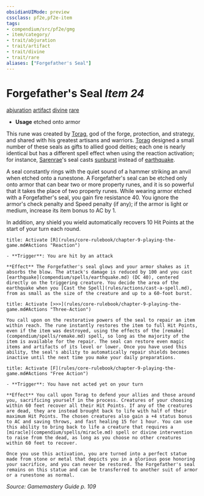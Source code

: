 ```yaml
---
obsidianUIMode: preview
cssclass: pf2e,pf2e-item
tags:
- compendium/src/pf2e/gmg
- item/category/
- trait/abjuration
- trait/artifact
- trait/divine
- trait/rare
aliases: ["Forgefather's Seal"]
---
```

# Forgefather's Seal *Item 24*  
[abjuration](rules/traits/abjuration.md "Abjuration School Trait")  [artifact](rules/traits/artifact-gmg.md "Artifact Item Trait")  [divine](rules/traits/divine.md "Divine Tradition Trait")  [rare](rules/traits/rare.md "Rare Rarity Trait")  

- **Usage** etched onto armor

This rune was created by [Torag](compendium/setting/deities/torag.md), god of the forge, protection, and strategy, and shared with his greatest artisans and warriors. [Torag](compendium/setting/deities/torag.md) designed a small number of these seals as gifts to allied good deities; each one is nearly identical but has a different spell effect when using the reaction activation; for instance, [Sarenrae](compendium/setting/deities/sarenrae.md)'s seal casts [sunburst](compendium/spells/sunburst.md) instead of [earthquake](compendium/spells/earthquake.md).

A seal constantly rings with the quiet sound of a hammer striking an anvil when etched onto a runestone. A Forgefather's seal can be etched only onto armor that can bear two or more property runes, and it is so powerful that it takes the place of two property runes. While wearing armor etched with a Forgefather's seal, you gain fire resistance 40. You ignore the armor's check penalty and Speed penalty (if any); if the armor is light or medium, increase its item bonus to AC by 1.

In addition, any shield you wield automatically recovers 10 Hit Points at the start of your turn each round.

```ad-embed-ability
title: Activate [R](rules/core-rulebook/chapter-9-playing-the-game.md#Actions "Reaction")

- **Trigger**: You are hit by an attack

**Effect** The Forgefather's seal glows and your armor shakes as it absorbs the blow. The attack's damage is reduced by 100 and you cast [earthquake](compendium/spells/earthquake.md) (DC 40), centered directly on the triggering creature. You decide the area of the earthquake when you [Cast the Spell](rules/actions/cast-a-spell.md), from as small as the size of the creature and up to a 60-foot burst.
```

```ad-embed-ability
title: Activate [>>>](rules/core-rulebook/chapter-9-playing-the-game.md#Actions "Three-Action")

You call upon on the restorative powers of the seal to repair an item within reach. The rune instantly restores the item to full Hit Points, even if the item was destroyed, using the effects of the [remake](compendium/spells/remake.md) spell, so long as the majority of the item is available for the repair. The seal can restore even magic items and artifacts of its level or lower. Once you have used this ability, the seal's ability to automatically repair shields becomes inactive until the next time you make your daily preparations.
```

```ad-embed-ability
title: Activate [F](rules/core-rulebook/chapter-9-playing-the-game.md#Actions "Free Action")

- **Trigger**: You have not acted yet on your turn

**Effect** You call upon Torag to defend your allies and those around you, sacrificing yourself in the process. Creatures of your choosing within 60 feet recover all their Hit Points. If any of the creatures are dead, they are instead brought back to life with half of their maximum Hit Points. The chosen creatures also gain a +4 status bonus to AC and saving throws, and fast healing 15 for 1 hour. You can use this ability to bring back to life a creature that requires a [miracle](compendium/spells/miracle.md) spell or divine intervention to raise from the dead, as long as you choose no other creatures within 60 feet to recover.

Once you use this activation, you are turned into a perfect statue made from stone or metal that depicts you in a glorious pose honoring your sacrifice, and you can never be restored. The Forgefather's seal remains on this statue and can be transferred to another suit of armor or a runestone as normal.
```

*Source: Gamemastery Guide p. 109*